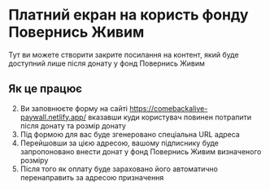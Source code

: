 # Платний екран на користь фонду Повернись Живим

Тут ви можете створити закрите посилання на контент, який буде доступний лише після донату у фонд Повернись Живим 

## Як це працює
2. Ви заповнюєте форму на сайті https://comebackalive-paywall.netlify.app/ вказавши куди користувач повинен потрапити після донату та розмір донату
3. Під формою для вас буде згенеровано спеціальна URL адреса
4. Перейшовши за цією адресою, вашому підписнику буде запропоновано внести донат у фонд Повернись Живим визначеного розміру
5. Після того як оплату буде зараховано його автоматично перенаправить за адресою призначення
